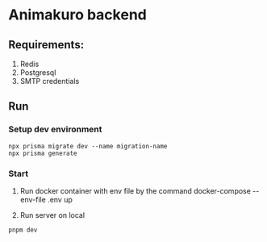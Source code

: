 # Animakuro backend 

## Requirements:
1.	Redis
2.	Postgresql
3.	SMTP credentials

## Run

### Setup dev environment
```shell
npx prisma migrate dev --name migration-name
npx prisma generate
```


### Start 

1) Run docker container with env file by the command
docker-compose --env-file .env up 

2) Run server on local
```shell
pnpm dev
```
